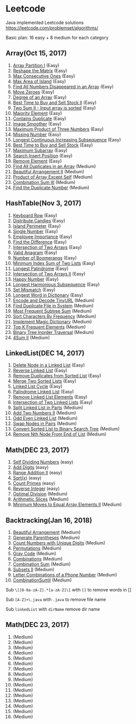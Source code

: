 # Leetcode
Java implemented Leetcode solutions https://leetcode.com/problemset/algorithms/

Basic plan: 16 easy + 8 medium for each category
## Array(Oct 15, 2017)
1.  [Array Partition I](src/array/ArrayPartitionI.java) (Easy)
2.  [Reshape the Matrix](src/array/ReshapetheMatrix.java) (Easy)
3.  [Max Consecutive Ones](src/array/MaxConsecutiveOnes.java) (Easy)
4.  [Max Area of Island](src/array/MaxAreaofIsland.java) (Easy)
5.  [Find All Numbers Disappeared in an Array](src/array/FindAllNumbersDisappeared.java) (Easy)
6.  [Move Zeroes](src/array/MoveZeroes.java) (Easy)
7.  [Degree of an Array](src/array/DegreeOfArray.java) (Easy)
8.  [Best Time to Buy and Sell Stock II](src/array/BestTimeBuyStockII.java) (Easy)
9.  [Two Sum II - Input array is sorted](src/array/TwoSumII.java) (Easy)
10. [Majority Element](src/array/MajorityElement.java) (Easy)
11. [Contains Duplicate](src/array/ContainsDuplicate.java) (Easy)
12. [Image Smoother](src/array/ImageSmoother.java) (Easy)
13. [Maximum Product of Three Numbers](src/array/MaximumProductThree.java) (Easy)
14. [Missing Number](src/array/MissingNumber.java) (Easy)
15. [Longest Continuous Increasing Subsequence](src/array/LongestIncreSubseq.java) (Easy)
16. [Best Time to Buy and Sell Stock](src/array/BestTimeBuyStock.java) (Easy)
17. [Maximum Subarray](src/array/MaximumSubarray.java) (Easy)
18. [Search Insert Position](src/array/SearchInsertPosition.java) (Easy)
19. [Remove Element](src/array/RemoveElement.java) (Easy)
20. [Find All Duplicates in an Array](src/array/FindDuplicates.java) (Medium)
21. [Beautiful Arrangement II](src/array/BeautifulArrangementII.java) (Medium)
22. [Product of Array Except Self](src/array/ProductExceptSelf.java) (Medium)
23. [Combination Sum III](src/array/CombinationSumIII.java) (Medium)
24. [Find the Duplicate Number](src/array/FindDuplicate.java) (Medium)

## HashTable(Nov 3, 2017)
1.  [Keyboard Row](src/hashTable/KeyboardRow.java) (Easy)
2.  [Distribute Candies](src/hashTable/DistributeCandies.java) (Easy)
3.  [Island Perimeter](src/hashTable/IslandPerimeter.java) (Easy)
4.  [Single Number](src/hashTable/SingleNumber.java) (Easy)
5.  [Employee Importance](src/hashTable/EmployeeImportance.java) (Easy)
6.  [Find the Difference](src/hashTable/FindDifference.java) (Easy)
7.  [Intersection of Two Arrays](src/hashTable/IntersectionOfArrays.java) (Easy)
8.  [Valid Anagram](src/hashTable/ValidAnagram.java) (Easy)
9.  [Number of Boomerangs](src/hashTable/NumberOfBoomerangs.java) (Easy)
10. [Minimum Index Sum of Two Lists](src/hashTable/MinimumIndexSum.java) (Easy)
11. [Longest Palindrome](src/hashTable/LongestPalindrome.java) (Easy)
12. [Intersection of Two Arrays II](src/hashTable/IntersectionOfArraysII.java) (Easy)
13. [Happy Number](src/hashTable/HappyNumber.java) (Easy)
14. [Longest Harmonious Subsequence](src/hashTable/LongestHSubseq.java) (Easy)
15. [Set Mismatch](src/hashTable/SetMismatch.java) (Easy)
16. [Longest Word in Dictionary](src/hashTable/LongestWord.java) (Easy)
17. [Encode and Decode TinyURL](src/hashTable/TinyURL.java) (Medium)
18. [Find Duplicate File in System](src/hashTable/FindDuplicateFile.java) (Medium)
19. [Most Frequent Subtree Sum](src/hashTable/MostFrequentSubtreeSum.java) (Medium)
20. [Sort Characters By Frequency](src/hashTable/SortCharactersByFreq.java) (Medium)
21. [Implement Magic Dictionary](src/hashTable/ImpMagicDict.java) (Medium)
22. [Top K Frequent Elements](src/hashTable/TopKFreq.java) (Medium)
23. [Binary Tree Inorder Traversal](src/hashTable/BTreeInorderTraversal.java) (Medium)
24. [4Sum II](src/hashTable/FourSumII.java) (Medium)

## LinkedList(DEC 14, 2017)
1.  [Delete Node in a Linked List](src/linkedList/DeleteNode.java) (Easy)
2.  [Reverse Linked List](src/linkedList/ReverseLinkedList.java) (Easy)
3.  [Remove Duplicates from Sorted List](src/linkedList/RemoveDuplicates.java) (Easy)
4.  [Merge Two Sorted Lists](src/linkedList/MergeTwoSortedLists.java) (Easy)
5.  [Linked List Cycle](src/linkedList/LinkedListCycle.java) (Easy)
6.  [Palindrome Linked List](src/linkedList/PalindromeLinkedList.java) (Easy)
7.  [Remove Linked List Elements](src/linkedList/RemoveLinkedListElements.java) (Easy)
8.  [Intersection of Two Linked Lists](src/linkedList/IntersecOfTwoLinkedLists.java) (Easy)
9.  [Split Linked List in Parts](src/linkedList/SplitLinkedList.java) (Medium)
10. [Add Two Numbers II](src/linkedList/AddTwoNumbersII.java) (Medium)
11. [Odd Even Linked List](src/linkedList/OddEvenLinkedList.java) (Medium)
12. [Swap Nodes in Pairs](src/linkedList/SwapNodesPairs.java) (Medium)
13. [Convert Sorted List to Binary Search Tree](src/linkedList/SortedList2BST.java) (Medium)
14. [Remove Nth Node From End of List](src/linkedList/RemoveNthNode.java) (Medium)

## Math(DEC 23, 2017)
1.  [Self Dividing Numbers](src/Math/SelfDividingNumbers.java) (easy)
2.  [Add Digits](src/Math/AddDigits.java) (easy)
3.  [Range Addition II](src/Math/RangeAdditionII.java) (easy)
4.  [Sqrt(x)](src/Math/Sqrt.java) (easy)
5.  [Count Primes](src/Math/CountPrimes.java) (easy)
6.  [Reverse Integer](src/Math/ReverseInteger.java) (easy)
7.  [Optimal Division](src/Math/OptimalDivision.java) (Medium)
8.  [Arithmetic Slices](src/Math/ArithmeticSlices.java) (Medium)
9.  [Minimum Moves to Equal Array Elements II](src/Math/MinimumMoves2EqualII.java) (Medium)

## Backtracking(Jan 16, 2018)
1.  [Beautiful Arrangement](src/Backtracking/BeautifulArrangement.java) (Medium)
2.  [Generate Parentheses](src/Backtracking/GenerateParentheses.java) (Medium)
3.  [Count Numbers with Unique Digits](src/Backtracking/CNUniqueDigits.java) (Medium)
4.  [Permutations](src/Backtracking/Permutations.java) (Medium)
5.  [Gray Code](src/Backtracking/GrayCode.java) (Medium)
6.  [Combinations](src/Backtracking/Combinations.java) (Medium)
7.  [Combination Sum](src/Backtracking/CombinationSum.java) (Medium)
8.  [Subsets II](src/Backtracking/SubsetsII.java) (Medium)
9.  [Letter Combinations of a Phone Number](src/Backtracking/LetterCombinations.java) (Medium)
10. [CombinationSumII](src/Backtracking/CombinationSumII.java) (Medium)


Sub `\[[0-9a-zA-Z].*[a-zA-Z]\]` with `[]` to remove words in []

Sub `[A-Z]+\.java` with `.java` to remove file name

Sub `linkedList` with `dirName` remove dir name

## Math(DEC 23, 2017)
1.  [](src/Math/.java) (Medium)
2.  [](src/Math/.java) (Medium)
3.  [](src/Math/.java) (Medium)
4.  [](src/Math/.java) (Medium)
5.  [](src/Math/.java) (Medium)
6.  [](src/Math/.java) (Medium)
7.  [](src/Math/.java) (Medium)
8.  [](src/Math/.java) (Medium)
9.  [](src/Math/.java) (Medium)
10. [](src/Math/.java) (Medium)
11. [](src/Math/.java) (Medium)
12. [](src/Math/.java) (Medium)
13. [](src/Math/.java) (Medium)
14. [](src/Math/.java) (Medium)
15. [](src/Math/.java) (Medium)
16. [](src/Math/.java) (Medium)